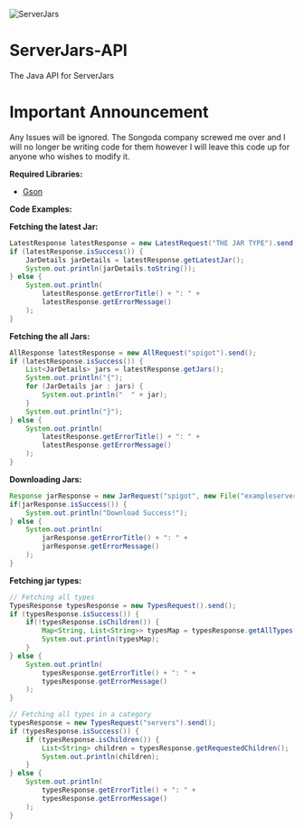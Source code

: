 ![ServerJars](https://serverjars.com/assets/img/icon_small.png)

# ServerJars-API
The Java API for ServerJars

# Important Announcement
Any Issues will be ignored. The Songoda company screwed me over and I will no longer be writing code for them however I will leave this code up for anyone who wishes to modify it. 

**Required Libraries:**

- [Gson](https://github.com/google/gson)

**Code Examples:**

**Fetching the latest Jar:**
```java
LatestResponse latestResponse = new LatestRequest("THE JAR TYPE").send();
if (latestResponse.isSuccess()) {
    JarDetails jarDetails = latestResponse.getLatestJar();
    System.out.println(jarDetails.toString());
} else {
    System.out.println(
        latestResponse.getErrorTitle() + ": " + 
        latestResponse.getErrorMessage()
    );
}
```

**Fetching the all Jars:**
```java
AllResponse latestResponse = new AllRequest("spigot").send();
if (latestResponse.isSuccess()) {
    List<JarDetails> jars = latestResponse.getJars();
    System.out.println("{");
    for (JarDetails jar : jars) {
        System.out.println("  " + jar);
    }
    System.out.println("}");
} else {
    System.out.println(
        latestResponse.getErrorTitle() + ": " +
        latestResponse.getErrorMessage()
    );
}
```

**Downloading Jars:**
```java
Response jarResponse = new JarRequest("spigot", new File("exampleserver.jar")).send();
if(jarResponse.isSuccess()) {
    System.out.println("Download Success!");
} else {
    System.out.println(
        jarResponse.getErrorTitle() + ": " + 
        jarResponse.getErrorMessage()
    );
}
```

**Fetching jar types:**
```java
// Fetching all types 
TypesResponse typesResponse = new TypesRequest().send();
if (typesResponse.isSuccess()) {
    if(!typesResponse.isChildren()) {
        Map<String, List<String>> typesMap = typesResponse.getAllTypes();
        System.out.println(typesMap);
    }
} else {
    System.out.println(
        typesResponse.getErrorTitle() + ": " + 
        typesResponse.getErrorMessage()
    );
}

// Fetching all types in a category
typesResponse = new TypesRequest("servers").send();
if (typesResponse.isSuccess()) {
    if (typesResponse.isChildren()) {
        List<String> children = typesResponse.getRequestedChildren();
        System.out.println(children);
    }
} else {
    System.out.println(
        typesResponse.getErrorTitle() + ": " + 
        typesResponse.getErrorMessage()
    );
}
```
